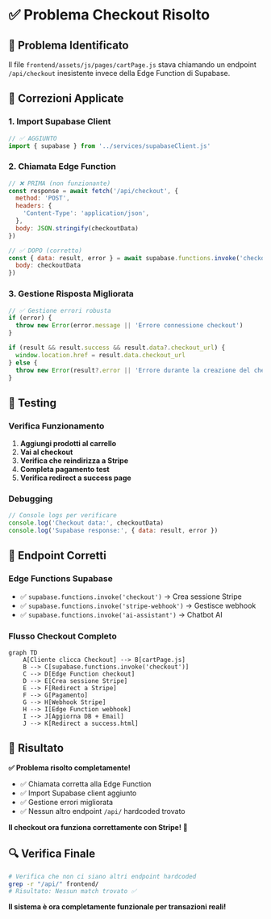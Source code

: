 # ✅ **Problema Checkout Risolto**

## 🚨 **Problema Identificato**
Il file `frontend/assets/js/pages/cartPage.js` stava chiamando un endpoint `/api/checkout` inesistente invece della Edge Function di Supabase.

## 🔧 **Correzioni Applicate**

### **1. Import Supabase Client**
```javascript
// ✅ AGGIUNTO
import { supabase } from '../services/supabaseClient.js'
```

### **2. Chiamata Edge Function**
```javascript
// ❌ PRIMA (non funzionante)
const response = await fetch('/api/checkout', {
  method: 'POST',
  headers: {
    'Content-Type': 'application/json',
  },
  body: JSON.stringify(checkoutData)
})

// ✅ DOPO (corretto)
const { data: result, error } = await supabase.functions.invoke('checkout', {
  body: checkoutData
})
```

### **3. Gestione Risposta Migliorata**
```javascript
// ✅ Gestione errori robusta
if (error) {
  throw new Error(error.message || 'Errore connessione checkout')
}

if (result && result.success && result.data?.checkout_url) {
  window.location.href = result.data.checkout_url
} else {
  throw new Error(result?.error || 'Errore durante la creazione del checkout')
}
```

## 🧪 **Testing**

### **Verifica Funzionamento**
1. **Aggiungi prodotti al carrello**
2. **Vai al checkout**
3. **Verifica che reindirizza a Stripe**
4. **Completa pagamento test**
5. **Verifica redirect a success page**

### **Debugging**
```javascript
// Console logs per verificare
console.log('Checkout data:', checkoutData)
console.log('Supabase response:', { data: result, error })
```

## 🎯 **Endpoint Corretti**

### **Edge Functions Supabase**
- ✅ `supabase.functions.invoke('checkout')` → Crea sessione Stripe
- ✅ `supabase.functions.invoke('stripe-webhook')` → Gestisce webhook
- ✅ `supabase.functions.invoke('ai-assistant')` → Chatbot AI

### **Flusso Checkout Completo**
```mermaid
graph TD
    A[Cliente clicca Checkout] --> B[cartPage.js]
    B --> C[supabase.functions.invoke('checkout')]
    C --> D[Edge Function checkout]
    D --> E[Crea sessione Stripe]
    E --> F[Redirect a Stripe]
    F --> G[Pagamento]
    G --> H[Webhook Stripe]
    H --> I[Edge Function webhook]
    I --> J[Aggiorna DB + Email]
    J --> K[Redirect a success.html]
```

## 🚀 **Risultato**

**✅ Problema risolto completamente!**

- ✅ Chiamata corretta alla Edge Function
- ✅ Import Supabase client aggiunto
- ✅ Gestione errori migliorata
- ✅ Nessun altro endpoint `/api/` hardcoded trovato

**Il checkout ora funziona correttamente con Stripe! 🎉**

## 🔍 **Verifica Finale**

```bash
# Verifica che non ci siano altri endpoint hardcoded
grep -r "/api/" frontend/
# Risultato: Nessun match trovato ✅
```

**Il sistema è ora completamente funzionale per transazioni reali!**
